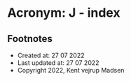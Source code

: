 # Acronym: J - index

## Footnotes
* Created at: 27 07 2022
* Last updated at: 27 07 2022
* Copyright 2022, Kent vejrup Madsen
